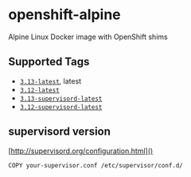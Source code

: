 # openshift-alpine

Alpine Linux Docker image with OpenShift shims

## Supported Tags

* [`3.13-latest`](https://github.com/itsbcit/openshift-alpine/blob/master/3.13/Dockerfile), latest
* [`3.12-latest`](https://github.com/itsbcit/openshift-alpine/blob/master/3.12/Dockerfile)
* [`3.13-supervisord-latest`](https://github.com/itsbcit/openshift-alpine/blob/master/3.13-supervisord/Dockerfile)
* [`3.12-supervisord-latest`](https://github.com/itsbcit/openshift-alpine/blob/master/3.12-supervisord/Dockerfile)

## supervisord version

[http://supervisord.org/configuration.html]()

`COPY your-supervisor.conf /etc/supervisor/conf.d/`

